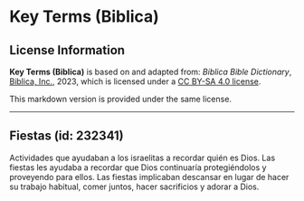 # Key Terms (Biblica)

## License Information

**Key Terms (Biblica)** is based on and adapted from: _Biblica Bible Dictionary_, [Biblica, Inc.](https://www.biblica.com/), 2023, which is licensed under a [CC BY-SA 4.0 license](https://creativecommons.org/licenses/by-sa/4.0/legalcode.en).

This markdown version is provided under the same license.



--------------------------------

## Fiestas (id: 232341)

Actividades que ayudaban a los israelitas a recordar quién es Dios. Las fiestas les ayudaba a recordar que Dios continuaría protegiéndolos y proveyendo para ellos. Las fiestas implicaban descansar en lugar de hacer su trabajo habitual, comer juntos, hacer sacrificios y adorar a Dios.


